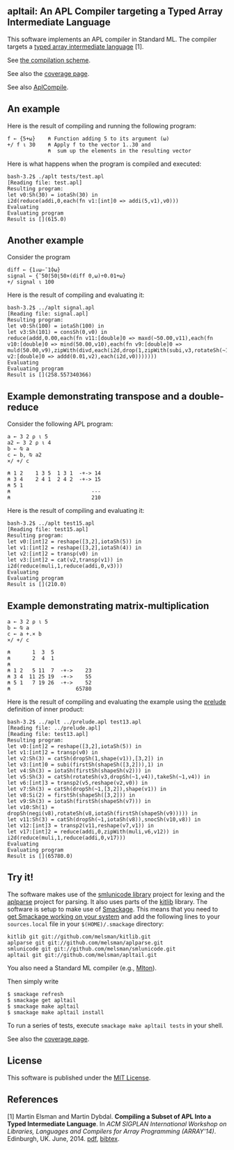 ## apltail: An APL Compiler targeting a Typed Array Intermediate Language

This software implements an APL compiler in Standard ML. The compiler
targets a [typed array intermediate
language](http://www.elsman.com/pdf/array14_final.pdf) [1].

See [the compilation scheme](comp.md).

See also the [coverage page](coverage.md).

See also [AplCompile](https://github.com/melsman/aplcompile).

## An example

Here is the result of compiling and running the following program:

```apl
f ← {5+⍵}    ⍝ Function adding 5 to its argument (⍵)
+/ f ⍳ 30    ⍝ Apply f to the vector 1..30 and
             ⍝  sum up the elements in the resulting vector
```

Here is what happens when the program is compiled and executed:

    bash-3.2$ ./aplt tests/test.apl 
    [Reading file: test.apl]
    Resulting program:
    let v0:Sh(30) = iotaSh(30) in
    i2d(reduce(addi,0,each(fn v1:[int]0 => addi(5,v1),v0)))
    Evaluating
    Evaluating program
    Result is [](615.0)

## Another example

Consider the program

```apl
diff ← {1↓⍵−¯1⌽⍵}
signal ← {¯50⌈50⌊50×(diff 0,⍵)÷0.01+⍵}
+/ signal ⍳ 100
```

Here is the result of compiling and evaluating it:

    bash-3.2$ ../aplt signal.apl
    [Reading file: signal.apl]
    Resulting program:
    let v0:Sh(100) = iotaSh(100) in
    let v3:Sh(101) = consSh(0,v0) in
    reduce(addd,0.00,each(fn v11:[double]0 => maxd(~50.00,v11),each(fn v10:[double]0 => mind(50.00,v10),each(fn v9:[double]0 => muld(50.00,v9),zipWith(divd,each(i2d,drop(1,zipWith(subi,v3,rotateSh(~1,v3)))),each(fn v2:[double]0 => addd(0.01,v2),each(i2d,v0)))))))
    Evaluating
    Evaluating program
    Result is [](258.557340366)

## Example demonstrating transpose and a double-reduce

Consider the following APL program:

```apl
a ← 3 2 ⍴ ⍳ 5
a2 ← 3 2 ⍴ ⍳ 4
b ← ⍉ a
c ← b, ⍉ a2
×/ +/ c

⍝ 1 2    1 3 5  1 3 1  -+-> 14  
⍝ 3 4    2 4 1  2 4 2  -+-> 15
⍝ 5 1 
⍝                          ---
⍝                          210
```

Here is the result of compiling and evaluating it:

    bash-3.2$ ../aplt test15.apl 
    [Reading file: test15.apl]
    Resulting program:
    let v0:[int]2 = reshape([3,2],iotaSh(5)) in
    let v1:[int]2 = reshape([3,2],iotaSh(4)) in
    let v2:[int]2 = transp(v0) in
    let v3:[int]2 = cat(v2,transp(v1)) in
    i2d(reduce(muli,1,reduce(addi,0,v3)))
    Evaluating
    Evaluating program
    Result is [](210.0)

## Example demonstrating matrix-multiplication

```apl
a ← 3 2 ⍴ ⍳ 5
b ← ⍉ a
c ← a +.× b
×/ +/ c

⍝       1  3  5
⍝       2  4  1
⍝
⍝ 1 2   5 11  7  -+->    23
⍝ 3 4  11 25 19  -+->    55
⍝ 5 1   7 19 26  -+->    52
⍝                     65780
```

Here is the result of compiling and evaluating the example using the
[prelude](/prelude.apl) definition of inner product:

    bash-3.2$ ../aplt ../prelude.apl test13.apl 
    [Reading file: ../prelude.apl]
    [Reading file: test13.apl]
    Resulting program:
    let v0:[int]2 = reshape([3,2],iotaSh(5)) in
    let v1:[int]2 = transp(v0) in
    let v2:Sh(3) = catSh(dropSh(1,shape(v1)),[3,2]) in
    let v3:[int]0 = subi(firstSh(shapeSh([3,2])),1) in
    let v4:Sh(3) = iotaSh(firstSh(shapeSh(v2))) in
    let v5:Sh(3) = catSh(rotateSh(v3,dropSh(~1,v4)),takeSh(~1,v4)) in
    let v6:[int]3 = transp2(v5,reshape(v2,v0)) in
    let v7:Sh(3) = catSh(dropSh(~1,[3,2]),shape(v1)) in
    let v8:Si(2) = firstSh(shapeSh([3,2])) in
    let v9:Sh(3) = iotaSh(firstSh(shapeSh(v7))) in
    let v10:Sh(1) = dropSh(negi(v8),rotateSh(v8,iotaSh(firstSh(shapeSh(v9))))) in
    let v11:Sh(3) = catSh(dropSh(~1,iotaSh(v8)),snocSh(v10,v8)) in
    let v12:[int]3 = transp2(v11,reshape(v7,v1)) in
    let v17:[int]2 = reduce(addi,0,zipWith(muli,v6,v12)) in
    i2d(reduce(muli,1,reduce(addi,0,v17)))
    Evaluating
    Evaluating program
    Result is [](65780.0)

## Try it!

The software makes use of the [smlunicode
library](https://github.com/melsman/smlunicode) project for lexing and
the [aplparse](https://github.com/melsman/aplparse) project for
parsing. It also uses parts of the
[kitlib](https://github.com/melsman/kitlib) library. The software is
setup to make use of
[Smackage](https://github.com/standardml/smackage). This means that
you need to [get Smackage working on your
system](http://www.elsman.com/lessons/2014/10/02/getting-started-with-smackage/)
and add the following lines to your `sources.local` file in your
`$(HOME)/.smackage` directory:

    kitlib git git://github.com/melsman/kitlib.git
    aplparse git git://github.com/melsman/aplparse.git
    smlunicode git git://github.com/melsman/smlunicode.git
    apltail git git://github.com/melsman/apltail.git

You also need a Standard ML compiler (e.g., [Mlton](http://www.mlton.org/)).

Then simply write

    $ smackage refresh
    $ smackage get apltail
    $ smackage make apltail
    $ smackage make apltail install

To run a series of tests, execute `smackage make apltail tests` in your shell.

See also the [coverage page](coverage.md).

## License

This software is published under the [MIT License](MIT_LICENSE.md).

## References 

[1] Martin Elsman and Martin Dybdal. __Compiling a Subset of APL Into
a Typed Intermediate Language__. In _ACM SIGPLAN International
Workshop on Libraries, Languages and Compilers for Array Programming
(ARRAY'14)_. Edinburgh, UK. June,
2014. [pdf](http://www.elsman.com/pdf/array14_final.pdf),
[bibtex](http://www.elsman.com//pdf/array14_final.bibtex.txt).